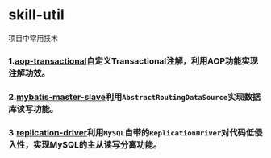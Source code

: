 # skill-util
项目中常用技术

### 1.[aop-transactional](https://github.com/gaotingwang/skill-util/tree/master/aop-transactional)自定义Transactional注解，利用AOP功能实现注解功效。

### 2.[mybatis-master-slave](https://github.com/gaotingwang/skill-util/tree/master/mybatis-master-slave)利用`AbstractRoutingDataSource`实现数据库读写功能。

### 3.[replication-driver](https://github.com/gaotingwang/skill-util/tree/master/replication-driver)利用`MySQL`自带的`ReplicationDriver`对代码低侵入性，实现MySQL的主从读写分离功能。